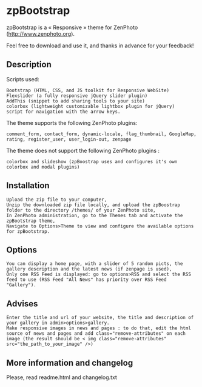 zpBootstrap 
============

zpBootstrap is a « Responsive » theme for ZenPhoto (http://www.zenphoto.org).

Feel free to download and use it, and thanks in advance for your feedback!

Description
-----------

Scripts used:

    Bootstrap (HTML, CSS, and JS toolkit for Responsive WebSite)
    Flexslider (a fully responsive jQuery slider plugin)
    AddThis (snippet to add sharing tools to your site)
    colorbox (lightweight customizable lightbox plugin for jQuery)
    script for navigation with the arrow keys.

The theme supports the following ZenPhoto plugins:

    comment_form, contact_form, dynamic-locale, flag_thumbnail, GoogleMap, rating, register_user, user_login-out, zenpage

The theme does not support the following ZenPhoto plugins :

    colorbox and slideshow (zpBoostrap uses and configures it's own colorbox and modal plugins)

Installation
------------

    Upload the zip file to your computer,
    Unzip the downloaded zip file locally, and upload the zpBoostrap folder to the directory /themes/ of your ZenPhoto site,
    In ZenPhoto administration, go to the Themes tab and activate the zpBootstrap theme,
    Navigate to Options>Theme to view and configure the available options for zpBootstrap.

Options
-------

    You can display a home page, with a slider of 5 random picts, the gallery description and the latest news (if zenpage is used),
    Only one RSS Feed is displayed: go to options>RSS and select the RSS feed to use (RSS Feed "All News" has priority over RSS Feed "Gallery").

Advises
-------

    Enter the title and url of your website, the title and description of your gallery in admin>options>gallery.
    Make responsive images in news and pages : to do that, edit the html source of news and pages and add class="remove-attributes" on each image (the result should be < img class="remove-attributes" src="the_path_to_your_image" />)

More information and changelog
---------

Please, read readme.html and changelog.txt